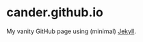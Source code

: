 cander.github.io
================

My vanity GitHub page using (minimal) [Jekyll](https://jekyllrb.com).
